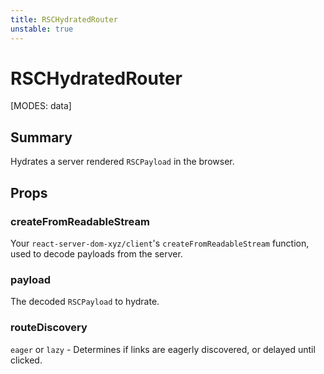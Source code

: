 ```yaml
---
title: RSCHydratedRouter
unstable: true
---
```


# RSCHydratedRouter

[MODES: data]

## Summary

Hydrates a server rendered `RSCPayload` in the browser.

## Props

### createFromReadableStream

Your `react-server-dom-xyz/client`'s `createFromReadableStream` function, used to decode payloads from the server.

### payload

The decoded `RSCPayload` to hydrate.

### routeDiscovery

`eager` or `lazy` - Determines if links are eagerly discovered, or delayed until clicked.
